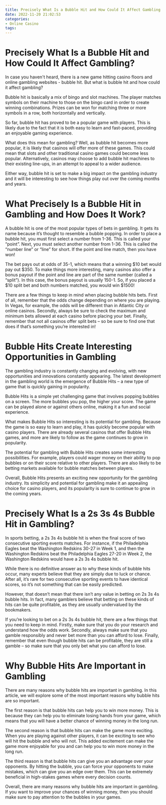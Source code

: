 ```yaml
---
title: Precisely What Is a Bubble Hit and How Could It Affect Gambling
date: 2022-11-20 21:02:53
categories:
- Online Casino
tags:
---
```



#  Precisely What Is a Bubble Hit and How Could It Affect Gambling?

In case you haven't heard, there is a new game hitting casino floors and online gambling websites - bubble hit. But what is bubble hit and how could it affect gambling?

Bubble hit is basically a mix of bingo and slot machines. The player matches symbols on their machine to those on the bingo card in order to create winning combinations. Prizes can be won for matching three or more symbols in a row, both horizontally and vertically.

So far, bubble hit has proved to be a popular game with players. This is likely due to the fact that it is both easy to learn and fast-paced, providing an enjoyable gaming experience.

What does this mean for gambling? Well, as bubble hit becomes more popular, it is likely that casinos will offer more of these games. This could mean that slots and other traditional casino games could become less popular. Alternatively, casinos may choose to add bubble hit machines to their existing line-ups, in an attempt to appeal to a wider audience.

Either way, bubble hit is set to make a big impact on the gambling industry and it will be interesting to see how things play out over the coming months and years.

#  What Precisely Is a Bubble Hit in Gambling and How Does It Work?

A bubble hit is one of the most popular types of bets in gambling. It gets its name because it’s thought to resemble a bubble popping. In order to place a bubble hit, you must first select a number from 1-36. This is called your “point”. Next, you must select another number from 1-36. This is called the “number line” or “line” for short. If the point and line match, then you have won!

The bet pays out at odds of 35-1, which means that a winning $10 bet would pay out $350. To make things more interesting, many casinos also offer a bonus payout if the point and line are part of the same number (called a “split”). In this case, the bonus payout is usually 150-1. So, if you placed a $10 split bet and both numbers matched, you would win $1500!

There are a few things to keep in mind when placing bubble hits bets. First of all, remember that the odds change depending on where you are playing. In Vegas, for example, the odds will be different than in Atlantic City or online casinos. Secondly, always be sure to check the maximum and minimum bets allowed at each casino before placing your bet. Finally, remember that not all casinos offer split bets – so be sure to find one that does if that’s something you’re interested in!

#  Bubble Hits Create Interesting Opportunities in Gambling

The gambling industry is constantly changing and evolving, with new opportunities and innovations constantly appearing. The latest development in the gambling world is the emergence of Bubble Hits – a new type of game that is quickly gaining in popularity.

Bubble Hits is a simple yet challenging game that involves popping bubbles on a screen. The more bubbles you pop, the higher your score. The game can be played alone or against others online, making it a fun and social experience.

What makes Bubble Hits so interesting is its potential for gambling. Because the game is so easy to learn and play, it has quickly become popular with casino players. There are already several casinos that offer Bubble Hits games, and more are likely to follow as the game continues to grow in popularity.

The potential for gambling with Bubble Hits creates some interesting possibilities. For example, players could wager money on their ability to pop bubbles or on their score relative to other players. There are also likely to be betting markets available for bubble matches between players.

Overall, Bubble Hits presents an exciting new opportunity for the gambling industry. Its simplicity and potential for gambling make it an appealing choice for casino players, and its popularity is sure to continue to grow in the coming years.

#  Precisely What Is a 2s 3s 4s Bubble Hit in Gambling?

In sports betting, a 2s 3s 4s bubble hit is when the final score of two consecutive sporting events matches. For instance, if the Philadelphia Eagles beat the Washington Redskins 30-27 in Week 1, and then the Washington Redskins beat the Philadelphia Eagles 27-20 in Week 2, the Washington Redskins would have a 2s 3s 4s bubble hit.

While there is no definitive answer as to why these kinds of bubble hits occur, many experts believe that they are simply due to luck or chance. After all, it’s rare for two consecutive sporting events to have identical scores, so it’s not something that can be easily predicted.

However, that doesn’t mean that there isn’t any value in betting on 2s 3s 4s bubble hits. In fact, many gamblers believe that betting on these kinds of hits can be quite profitable, as they are usually undervalued by the bookmakers.

If you’re looking to bet on a 2s 3s 4s bubble hit, there are a few things that you need to keep in mind. Firstly, make sure that you do your research and understand how the odds work. Secondly, always make sure that you gamble responsibly and never bet more than you can afford to lose. Finally, remember that even though bubble hits can be profitable, they are still a gamble – so make sure that you only bet what you can afford to lose.

#  Why Bubble Hits Are Important in Gambling

There are many reasons why bubble hits are important in gambling. In this article, we will explore some of the most important reasons why bubble hits are so important.

The first reason is that bubble hits can help you to win more money. This is because they can help you to eliminate losing hands from your game, which means that you will have a better chance of winning money in the long run.

The second reason is that bubble hits can make the game more exciting. When you are playing against other players, it can be exciting to see who will hit the bubble and who will not. This added excitement can make the game more enjoyable for you and can help you to win more money in the long run.

The third reason is that bubble hits can give you an advantage over your opponents. By hitting the bubble, you can force your opponents to make mistakes, which can give you an edge over them. This can be extremely beneficial in high-stakes games where every decision counts.

Overall, there are many reasons why bubble hits are important in gambling. If you want to improve your chances of winning money, then you should make sure to pay attention to the bubbles in your games.